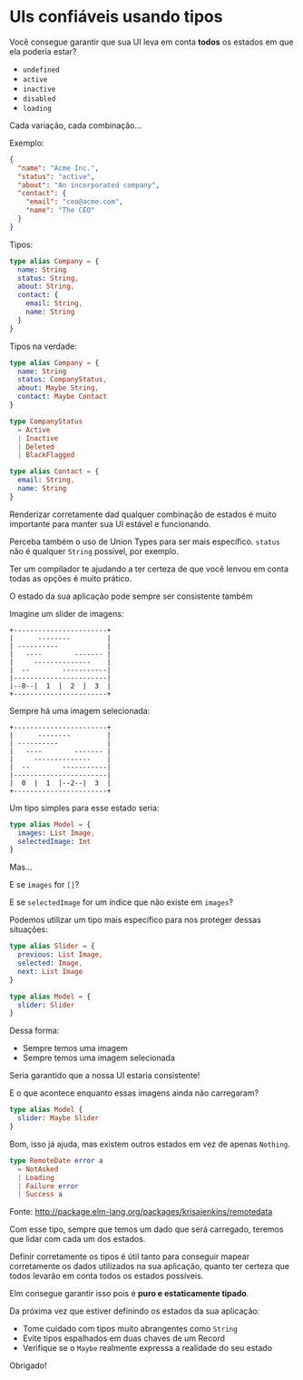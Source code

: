# UIs confiáveis usando tipos

Você consegue garantir que sua UI leva em conta
**todos** os estados em que ela poderia estar?

- `undefined`
- `active` 
- `inactive` 
- `disabled` 
- `loading`

Cada variação, cada combinação…

Exemplo:
```json
{
  "name": "Acme Inc.",
  "status": "active",
  "about": "An incorporated company",
  "contact": {
    "email": "ceo@acme.com",
    "name": "The CEO"
  }
}
```

Tipos:
```elm
type alias Company = {
  name: String
  status: String,
  about: String,
  contact: {
    email: String,
    name: String
  }
}
```

Tipos na verdade:
```elm
type alias Company = {
  name: String
  status: CompanyStatus,
  about: Maybe String,
  contact: Maybe Contact
}

type CompanyStatus 
  = Active
  | Inactive
  | Deleted
  | BlackFlagged

type alias Contact = {
  email: String,
  name: String
}
```


Renderizar corretamente dad qualquer combinação de estados
é muito importante para manter sua UI estável e funcionando.


Perceba também o uso de Union Types para ser mais específico.
`status` não é qualquer `String` possível, por exemplo.



Ter um compilador te ajudando a ter certeza de que você
lenvou em conta todas as opções é muito prático.




O estado da sua aplicação pode sempre ser consistente também





Imagine um slider de imagens:

```
+-----------------------+
|      --------         |
| ----------            |
|   ----        ------- |
|     --------------    |
|  --        -----------|
|-----------------------|
|--0--|  1  |  2  |  3  |
+-----------------------+
```

Sempre há uma imagem selecionada:
```
+-----------------------+
|      --------         |
| ----------            |
|   ----        ------- |
|     --------------    |
|  --        -----------|
|-----------------------|
|  0  |  1  |--2--|  3  |
+-----------------------+
```


Um tipo simples para esse estado seria:
```elm
type alias Model = {
  images: List Image,
  selectedImage: Int
}
```



Mas...


E se `images` for `[]`?


E se `selectedImage` for um índice que não existe em `images`?


Podemos utilizar um tipo mais específico para nos proteger
dessas situações:

```elm
type alias Slider = {
  previous: List Image,
  selected: Image,
  next: List Image
}

type alias Model = {
  slider: Slider
}
```

Dessa forma:
- Sempre temos uma imagem
- Sempre temos uma imagem selecionada

Seria garantido que a nossa UI estaria consistente!



E o que acontece enquanto essas imagens ainda não carregaram?

```elm
type alias Model {
  slider: Maybe Slider
}
```

Bom, isso já ajuda, mas existem outros estados em vez de
apenas `Nothing`.

```elm
type RemoteDate error a
  = NotAsked
  | Loading
  | Failure error
  | Success a
```
Fonte: http://package.elm-lang.org/packages/krisajenkins/remotedata

Com esse tipo, sempre que temos um dado que será carregado,
teremos que lidar com cada um dos estados.


Definir corretamente os tipos é útil tanto para conseguir
mapear corretamente os dados utilizados na sua aplicação,
quanto ter certeza que todos levarão em conta todos os
estados possíveis.


Elm consegue garantir isso pois é **puro e estaticamente tipado**.


Da próxima vez que estiver definindo os estados da sua aplicação:
- Tome cuidado com tipos muito abrangentes como `String`
- Evite tipos espalhados em duas chaves de um Record
- Verifique se o `Maybe` realmente expressa a realidade do seu estado


Obrigado!
